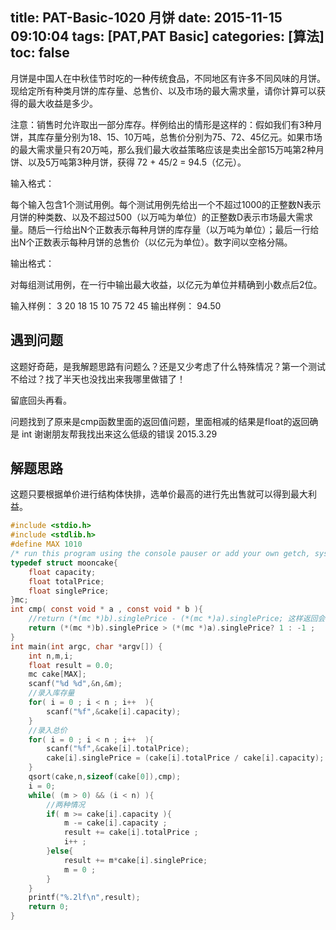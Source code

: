 title: PAT-Basic-1020 月饼
date: 2015-11-15 09:10:04
tags: [PAT,PAT Basic]
categories: [算法]
toc: false
---
月饼是中国人在中秋佳节时吃的一种传统食品，不同地区有许多不同风味的月饼。现给定所有种类月饼的库存量、总售价、以及市场的最大需求量，请你计算可以获得的最大收益是多少。

注意：销售时允许取出一部分库存。样例给出的情形是这样的：假如我们有3种月饼，其库存量分别为18、15、10万吨，总售价分别为75、72、45亿元。如果市场的最大需求量只有20万吨，那么我们最大收益策略应该是卖出全部15万吨第2种月饼、以及5万吨第3种月饼，获得 72 + 45/2 = 94.5（亿元）。

输入格式：

每个输入包含1个测试用例。每个测试用例先给出一个不超过1000的正整数N表示月饼的种类数、以及不超过500（以万吨为单位）的正整数D表示市场最大需求量。随后一行给出N个正数表示每种月饼的库存量（以万吨为单位）；最后一行给出N个正数表示每种月饼的总售价（以亿元为单位）。数字间以空格分隔。

输出格式：

对每组测试用例，在一行中输出最大收益，以亿元为单位并精确到小数点后2位。

输入样例：
3 20
18 15 10
75 72 45
输出样例：
94.50
## 遇到问题

这题好奇葩，是我解题思路有问题么？还是又少考虑了什么特殊情况？第一个测试不给过？找了半天也没找出来我哪里做错了！

留底回头再看。

问题找到了原来是cmp函数里面的返回值问题，里面相减的结果是float的返回确是 int 谢谢朋友帮我找出来这么低级的错误   2015.3.29

## 解题思路

这题只要根据单价进行结构体快排，选单价最高的进行先出售就可以得到最大利益。
```c
#include <stdio.h>
#include <stdlib.h>
#define MAX 1010
/* run this program using the console pauser or add your own getch, system("pause") or input loop */
typedef struct mooncake{
    float capacity;
    float totalPrice;
    float singlePrice;
}mc; 
int cmp( const void * a , const void * b ){
    //return (*(mc *)b).singlePrice - (*(mc *)a).singlePrice; 这样返回会导致排序错误
    return (*(mc *)b).singlePrice > (*(mc *)a).singlePrice? 1 : -1 ;
}
int main(int argc, char *argv[]) {
    int n,m,i;
    float result = 0.0;
    mc cake[MAX];
    scanf("%d %d",&n,&m);
    //录入库存量 
    for( i = 0 ; i < n ; i++  ){
        scanf("%f",&cake[i].capacity);
    }
    //录入总价 
    for( i = 0 ; i < n ; i++  ){
        scanf("%f",&cake[i].totalPrice);
        cake[i].singlePrice = (cake[i].totalPrice / cake[i].capacity);
    }
    qsort(cake,n,sizeof(cake[0]),cmp);
    i = 0;
    while( (m > 0) && (i < n) ){
        //两种情况
        if( m >= cake[i].capacity ){
            m -= cake[i].capacity ;
            result += cake[i].totalPrice ;
            i++ ;
        }else{
            result += m*cake[i].singlePrice;
            m = 0 ;
        } 
    }
    printf("%.2lf\n",result);
    return 0;
}
```
